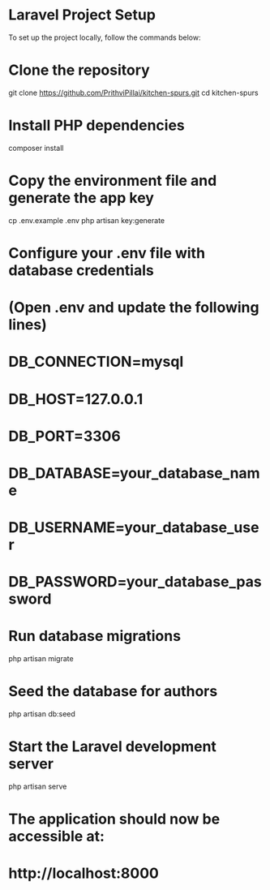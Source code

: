 # Laravel Project Setup

To set up the project locally, follow the commands below:

# Clone the repository
git clone https://github.com/PrithviPillai/kitchen-spurs.git
cd kitchen-spurs

# Install PHP dependencies
composer install

# Copy the environment file and generate the app key
cp .env.example .env
php artisan key:generate

# Configure your .env file with database credentials
# (Open .env and update the following lines)
# DB_CONNECTION=mysql
# DB_HOST=127.0.0.1
# DB_PORT=3306
# DB_DATABASE=your_database_name
# DB_USERNAME=your_database_user
# DB_PASSWORD=your_database_password

# Run database migrations
php artisan migrate

# Seed the database for authors
php artisan db:seed

# Start the Laravel development server
php artisan serve

# The application should now be accessible at:
# http://localhost:8000
